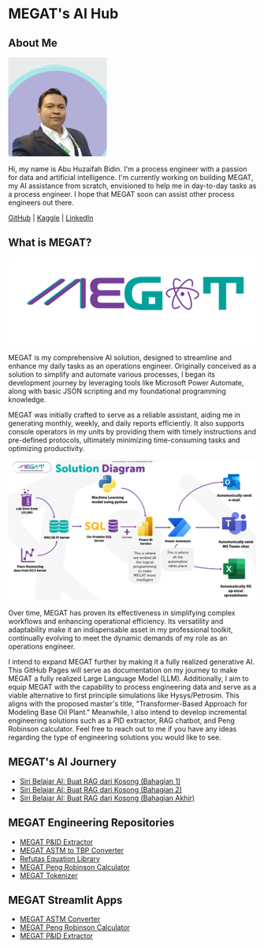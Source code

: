 # MEGAT's AI Hub


## About Me

<img src="asset/Abukacak.png" alt="Megat" width="200">


Hi, my name is Abu Huzaifah Bidin. I'm a process engineer with a passion for data and artificial intelligence. I'm currently working on building MEGAT, my AI assistance from scratch, envisioned to help me in day-to-day tasks as a process engineer. I hope that MEGAT soon can assist other process engineers out there.

[GitHub](https://github.com/maercaestro) | [Kaggle](https://www.kaggle.com/abuhuzaifahbidin) | [LinkedIn](https://www.linkedin.com/in/abu-huzaifah-bidin-71391068)

## What is MEGAT?
![MEGAT](asset/MEGATLogo.png)

MEGAT is my comprehensive AI solution, designed to streamline and enhance my daily tasks as an operations engineer. Originally conceived as a solution to simplify and automate various processes, I began its development journey by leveraging tools like Microsoft Power Automate, along with basic JSON scripting and my foundational programming knowledge.

MEGAT was initially crafted to serve as a reliable assistant, aiding me in generating monthly, weekly, and daily reports efficiently. It also supports console operators in my units by providing them with timely instructions and pre-defined protocols, ultimately minimizing time-consuming tasks and optimizing productivity.

![MEGAT Framework](asset/image.png)

Over time, MEGAT has proven its effectiveness in simplifying complex workflows and enhancing operational efficiency. Its versatility and adaptability make it an indispensable asset in my professional toolkit, continually evolving to meet the dynamic demands of my role as an operations engineer.

I intend to expand MEGAT further by making it a fully realized generative AI. This GitHub Pages will serve as documentation on my journey to make MEGAT a fully realized Large Language Model (LLM). Additionally, I aim to equip MEGAT with the capability to process engineering data and serve as a viable alternative to first principle simulations like Hysys/Petrosim. This aligns with the proposed master's title, "Transformer-Based Approach for Modeling Base Oil Plant." Meanwhile, I also intend to develop incremental engineering solutions such as a PID extractor, RAG chatbot, and Peng Robinson calculator. Feel free to reach out to me if you have any ideas regarding the type of engineering solutions you would like to see.

## MEGAT's AI Journery
- [Siri Belajar AI: Buat RAG dari Kosong (Bahagian 1)](https://medium.com/@maercaestro/siri-belajar-ai-buat-rag-dari-kosong-bahagian-1-46d6acf201e8)
- [Siri Belajar AI: Buat RAG dari Kosong (Bahagian 2)](https://medium.com/@maercaestro/siri-belajar-ai-buat-rag-dari-kosong-bahagian-2-a41554905d37)
- [Siri Belajar AI: Buat RAG dari Kosong (Bahagian Akhir)](https://medium.com/@maercaestro/siri-belajar-ai-buat-rag-dari-kosong-bahagian-akhir-0cb63bffee64)

## MEGAT Engineering Repositories
- [MEGAT P&ID Extractor](https://github.com/maercaestro/pidextractor)
- [MEGAT ASTM to TBP Converter](https://github.com/maercaestro/astmconverter)
- [Refutas Equation Library](https://github.com/maercaestro/RefutasLibrary)
- [MEGAT Peng Robinson Calculator](https://github.com/maercaestro/megatpengrobinson)
- [MEGAT Tokenizer](https://github.com/maercaestro/megat-tokenizer)

## MEGAT Streamlit Apps
- [MEGAT ASTM Converter](https://megat-astmconverter.streamlit.app/)
- [MEGAT Peng Robinson Calculator](https://megatpengrobinson.streamlit.app/)
- [MEGAT P&ID Extractor](https://megat-pidextractor.streamlit.app/)
